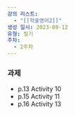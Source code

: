 ```yaml
---
강의 리스트:
  - "[[학술영어2]]"
생성 일시: 2023-09-12
유형: 필기
주차:
  - 2주차
---
```

### 과제

- p.13 Activity 10
- p.15 Activity 11
- p.16 Activity 13